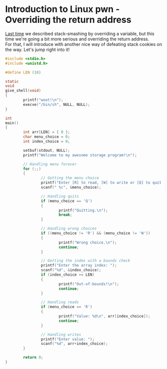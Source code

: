 # Introduction to Linux pwn - Overriding the return address

[Last time](https://github.com/yo-yo-yo-jbo/linux_pwn_intro) we described stack-smashing by overriding a variable, but this time we're going a bit more serious and overriding the return address.  
For that, I will introduce with another nice way of defeating stack cookies on the way. Let's jump right into it!

```c
#include <stdio.h>
#include <unistd.h>

#define LEN (10)

static
void
give_shell(void)
{
        printf("woot!\n");
        execve("/bin/sh", NULL, NULL);
}

int
main()
{
        int arr[LEN] = { 0 };
        char menu_choice = 0;
        int index_choice = 0;

        setbuf(stdout, NULL);
        printf("Welcome to my awesome storage program!\n");

        // Handling menu forever
        for (;;)
        {
                // Getting the menu choice
                printf("Enter [R] to read, [W] to write or [Q] to quit: ");
                scanf(" %c", &menu_choice);

                // Handling quits
                if (menu_choice == 'Q')
                {
                        printf("Quitting.\n");
                        break;
                }

                // Handling wrong choices
                if ((menu_choice != 'R') && (menu_choice != 'W'))
                {
                        printf("Wrong choice.\n");
                        continue;
                }

                // Getting the index with a bounds check
                printf("Enter the array index: ");
                scanf("%d", &index_choice);
                if (index_choice >= LEN)
                {
                        printf("Out-of-bounds!\n");
                        continue;
                }

                // Handling reads
                if (menu_choice == 'R')
                {
                        printf("Value: %d\n", arr[index_choice]);
                        continue;
                }

                // Handling writes
                printf("Enter value: ");
                scanf("%d", arr+index_choice);
        }

        return 0;
}
```
